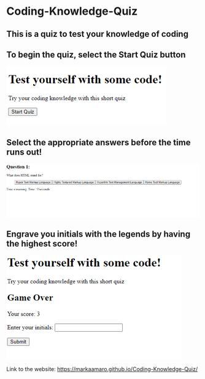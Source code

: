 # Coding-Knowledge-Quiz
## This is a quiz to test your knowledge of coding

## To begin the quiz, select the Start Quiz button
 ![img1](./Assets/Start%20quiz.png)

 ## Select the appropriate answers before the time runs out!
 ![img](./Assets/Questions.png)
 
 ## Engrave you initials with the legends by having the highest score!
 ![img](./Assets/score.png)
 
 Link to the website: https://markaamaro.github.io/Coding-Knowledge-Quiz/
